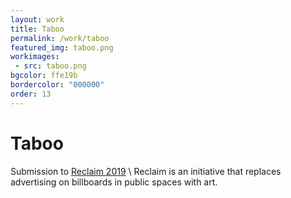 ```yaml
---
layout: work
title: Taboo
permalink: /work/taboo
featured_img: taboo.png
workimages:
 - src: taboo.png
bgcolor: ffe19b
bordercolor: "000000"
order: 13
---
```


# Taboo

Submission to [Reclaim 2019](https://www.reclaim-award.org/en/) \\
Reclaim is an initiative that replaces advertising on billboards in public spaces with art.